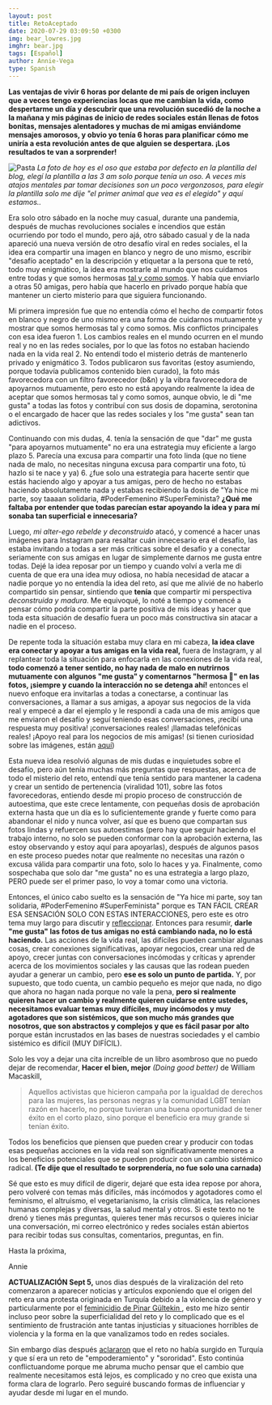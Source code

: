 ```yaml
---
layout: post
title: RetoAceptado
date: 2020-07-29 03:09:50 +0300
img: bear_lowres.jpg
imghr: bear.jpg
tags: [Español]
author: Annie-Vega
type: Spanish
---
```

<b>Las ventajas de vivir 6 horas por delante de mi país de origen incluyen que a veces tengo experiencias locas que me cambian la vida, como despertarme un día y descubrir que una revolución sucedió de la noche a la mañana y mis páginas de inicio de redes sociales están llenas de fotos bonitas, mensajes alentadores y muchas de mi amigas enviándome mensajes amorosos, y obvio yo tenía 6 horas para planificar cómo me uniría a esta revolución antes de que alguien se despertara. ¡Los resultados te van a sorprender! </b>

![Pasta]({{site.baseurl}}/images/pages/bear.jpg)
<i>La foto de hoy es el oso que estaba por defecto en la plantilla del blog, elegí la plantilla a las 3 am solo porque tenía un oso. A veces mis atajos mentales par tomar decisiones son un poco vergonzosos, para elegir la plantilla solo me dije "el primer animal que vea es el elegido" y aquí estamos..</i>

Era solo otro sábado en la noche muy casual, durante una pandemia, después de muchas revoluciones sociales e incendios que están ocurriendo por todo el mundo, pero ajá, otro sábado casual y de la nada apareció una nueva versión de otro desafío viral en redes sociales, el la idea era compartir una imagen en blanco y negro de uno mismo, escribir "desafío aceptado" en la descripción y etiquetar a la persona que te retó, todo muy enigmático, la idea era mostrarle al mundo que nos cuidamos entre todas y que somos hermosas <a href="https://www.youtube.com/watch?v=LjhCEhWiKXk">tal y como somos</a>. Y había que enviarlo a otras 50 amigas, pero había que hacerlo en privado porque había que mantener un cierto misterio para que siguiera funcionando.

Mi primera impresión fue que no entendía cómo el hecho de compartir fotos en blanco y negro de uno mismo era una forma de cuidarnos mutuamente y mostrar que somos hermosas tal y como somos. Mis conflictos principales con esa idea fueron 1. Los cambios reales en el mundo ocurren en el mundo real y no en las redes sociales, por lo que las fotos no estaban haciendo nada en la vida real 2. No entendí todo el misterio detrás de mantenerlo privado y enigmático 3. Todos publicaron sus favoritas (estoy asumiendo, porque todavía publicamos contenido bien curado), la foto más favorecedora con un filtro favorecedor (b&n) y la vibra favorecedora de apoyarnos mutuamente, pero esto no está apoyando realmente la idea de aceptar que somos hermosas tal y como somos, aunque obvio, le di "me gusta" a todas las fotos y contribuí con sus dosis de dopamina, serotonina o el encargado de hacer que las redes sociales y los "me gusta" sean tan adictivos.

Continuando con mis dudas, 4. tenía la sensación de que "dar" me gusta "para apoyarnos mutuamente" no era una estrategia muy eficiente a largo plazo 5. Parecía una excusa para compartir una foto linda (que no tiene nada de malo, no necesitas ninguna excusa para compartir una foto, tú hazlo si te nace y ya) 6. ¿fue solo una estrategia para hacerte sentir que estás haciendo algo y apoyar a tus amigas, pero de hecho no estabas haciendo absolutamente nada y estabas recibiendo la dosis de "Ya hice mi parte, soy taaaan solidaria, #PoderFemenino #SuperFeminista? <b>¿Qué me faltaba por entender que todas parecían estar apoyando la idea y para mí sonaba tan superficial e innecesaria?</b>

Luego, <i>mi alter-ego rebelde y deconstruido</i> atacó, y comencé a hacer unas imágenes para Instagram para resaltar cuán innecesario era el desafío, las estaba invitando a todas a ser más críticas sobre el desafío y a conectar seriamente con sus amigas en lugar de simplemente darnos me gusta entre todas. Dejé la idea reposar por un tiempo y cuando volví a verla me di cuenta de que era una idea muy odiosa, no había necesidad de atacar a nadie porque yo no entendía la idea del reto, así que me alivié de no haberlo compartido sin pensar, sintiendo que <b>tenía</b> que compartir mi perspectiva <i>deconstruida y madura</i>. Me equivoqué, lo noté a tiempo y comencé a pensar cómo podría compartir la parte positiva de mis ideas y hacer que toda esta situación de desafío fuera un poco más constructiva sin atacar a nadie en el proceso.

De repente toda la situación estaba muy clara en mi cabeza, <b>la idea clave era conectar y apoyar a tus amigas en la vida real,</b> fuera de Instagram, y al replantear toda la situación para enfocarla en las conexiones de la vida real, <b>todo comenzó a tener sentido, no hay nada de malo en nutrirnos mutuamente  con algunos "me gusta" y comentarnos "hermosa 💖" en las fotos, ¡siempre y cuando la interacción no se detenga ahí!</b> entonces el nuevo enfoque era invitarlas a todas a conectarse, a continuar las conversaciones, a llamar a sus amigas, a apoyar sus negocios de la vida real y empecé a dar el ejemplo y le respondí a cada una de mis amigos que me enviaron el desafío y seguí teniendo esas conversaciones, ¡recibí una respuesta muy positiva! ¡conversaciones reales! ¡llamadas telefónicas reales! ¡Apoyo real para los negocios de mis amigas! (si tienen curiosidad sobre las imágenes, están <a href="https://www.instagram.com/p/CDG-IiflMj1/">aquí</a>)

Esta nueva idea resolvió algunas de mis dudas e inquietudes sobre el desafío, pero aún tenía muchas más preguntas que respuestas, acerca de todo el misterio del reto, entendí que tenía sentido para mantener la cadena y crear un sentido de pertenencia (viralidad 101), sobre las fotos favorecedoras, entiendo desde mi propio proceso de construcción de autoestima, que este crece lentamente, con pequeñas dosis de aprobación externa hasta que un día es lo suficientemente grande y fuerte como para abandonar el nido y nunca volver, así que es bueno que compartan sus fotos lindas y refuercen sus autoestimas (pero hay que seguir haciendo el trabajo interno, no solo se pueden conformar con la aprobación externa, las estoy observando y estoy aquí para apoyarlas), después de algunos pasos en este proceso puedes notar que realmente no necesitas una razón o excusa válida para compartir una foto, solo lo haces y ya. Finalmente, como sospechaba que solo dar "me gusta" no es una estrategia a largo plazo, PERO puede ser el primer paso, lo voy a tomar como una victoria.

Entonces, el único cabo suelto es la sensación de "Ya hice mi parte, soy tan solidaria, #PoderFemenino #SuperFeminista" porque es TAN FÁCIL CREAR ESA SENSACIÓN SOLO CON ESTAS INTERACCIONES, pero este es otro tema muy largo para discutir y <a href="https://1.bp.blogspot.com/-dLV9KeLPsb0/UvanKEcL69I/AAAAAAAAAgk/K0gY9DZaLKw/s1600/reflection+of+light2.png">refleccionar</a>. Entonces para resumir, <b>darle "me gusta" las fotos de tus amigas no está cambiando nada, no lo está haciendo.</b> Las acciones de la vida real, las difíciles pueden cambiar algunas cosas, crear conexiones significativas, apoyar negocios, crear una red de apoyo, crecer juntas con conversaciones incómodas y críticas y aprender acerca de los movimientos sociales y las causas que las rodean pueden ayudar a generar un cambio, pero <b>ese es solo un punto de partida.</b>  Y,  por supuesto, que todo cuenta, un cambio pequeño es mejor que nada, no digo que ahora no hagan nada porque no vale la pena, <b>pero si realmente quieren hacer un cambio y realmente quieren cuidarse entre ustedes, necesitamos evaluar temas muy difíciles, muy incómodos y muy agotadores que son sistémicos, que son mucho más grandes que nosotros, que son abstractos y complejos y que es fácil pasar por alto</b> porque están incrustados en las bases de nuestras sociedades y el cambio sistémico es difícil (MUY DIFÍCIL).

Solo les voy a dejar una cita increíble de un libro asombroso que no puedo dejar de recomendar, <b>Hacer el bien, mejor</b> <i>(Doing good better)</i> de William Macaskill,
<blockquote>
  <p>Aquellos activistas que hicieron campaña por la igualdad de derechos para las mujeres, las personas negras y la comunidad LGBT tenían razón en hacerlo, no porque tuvieran una buena oportunidad de tener éxito en el corto plazo, sino porque el beneficio era muy grande si tenían éxito.</p>
</blockquote>

Todos los beneficios que piensen que pueden crear y producir con todas esas pequeñas acciones en la vida real son significativamente menores a los beneficios potenciales que se pueden producir con un cambio sistémico radical.<b> (Te dije que el resultado te sorprendería, no fue solo una carnada)</b>

Sé que esto es muy difícil de digerir, dejaré que esta idea repose por ahora, pero volveré con temas más difíciles, más incómodos y agotadores como el feminismo, el altruismo, el vegetarianismo, la crisis climática, las relaciones humanas complejas y diversas, la salud mental y otros. Si este texto no te drenó y tienes más preguntas, quieres tener más recursos o quieres iniciar una conversación, mi correo electrónico y redes sociales están abiertos para recibir todas sus consultas, comentarios, preguntas, en fin.

Hasta la próxima,

Annie

<b>ACTUALIZACIÓN Sept 5,</b> unos dias después de la viralización del reto comenzaron a aparecer noticias y artículos exponiendo que el origen del reto era una protesta originada en Turquía debido a la violencia de género y particularmente por el <a href="https://www.aljazeera.com/news/2020/07/protests-turkey-brutal-murder-young-woman-200722102923071.html">feminicidio de Pinar Gültekin </a>, esto me hizo sentir incluso peor sobre la superficialidad del reto y lo complicado que es el sentimiento de frustración ante tantas injusticias y situaciones horribles de violencia y la forma en la que vanalizamos todo en redes sociales.

Sin embargo días después <a href="https://edition.cnn.com/2020/07/30/us/challenge-accepted-turkey-instagram-trnd/index.html">aclararon</a> que el reto no había surgido en Turquía y que sí era un reto de "empoderamiento" y "sororidad". Esto continúa conflictuandome porque me abruma mucho pensar que el cambio que realmente necesitamos está lejos, es complicado y no creo que exista una forma clara de lograrlo. Pero seguiré buscando formas de influenciar y ayudar desde mi lugar en el mundo. 